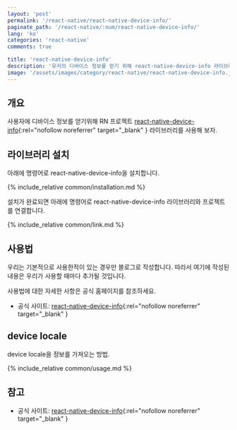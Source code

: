 ```yaml
---
layout: 'post'
permalink: '/react-native/react-native-device-info/'
paginate_path: '/react-native/:num/react-native-device-info/'
lang: 'ko'
categories: 'react-native'
comments: true

title: 'react-native-device-info'
description: '유저의 디바이스 정보를 얻기 위해 react-native-device-info 라이브러리를 사용해보자'
image: '/assets/images/category/react-native/react-native-device-info.jpg'
---
```



## 개요
사용자에 디바이스 정보를 얻기위해 RN 프로젝트 [react-native-device-info](https://github.com/rebeccahughes/react-native-device-info){:rel="nofollow noreferrer" target="_blank" } 라이브러리를 사용해 보자.

## 라이브러리 설치
아래에 명령어로 react-native-device-info을 설치합니다.

{% include_relative common/installation.md %}

설치가 완료되면 아래에 명령어로 react-native-device-info 라이브러리와 프로젝트를 연결합니다.

{% include_relative common/link.md %}

## 사용법
우리는 기본적으로 사용한적이 있는 경우만 블로그로 작성합니다. 따라서 여기에 작성된 내용은 우리가 사용할 때마다 추가될 것입니다.

사용법에 대한 자세한 사항은 공식 홈페이지를 참조하세요.
- 공식 사이트: [react-native-device-info](https://github.com/rebeccahughes/react-native-device-info){:rel="nofollow noreferrer" target="_blank" }

## device locale
device locale을 정보를 가져오는 방법.

{% include_relative common/usage.md %}

## 참고
- 공식 사이트: [react-native-device-info](https://github.com/rebeccahughes/react-native-device-info){:rel="nofollow noreferrer" target="_blank" }
